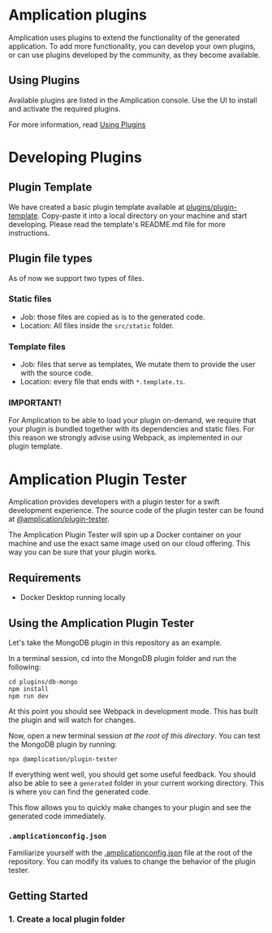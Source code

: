 # Amplication plugins

Amplication uses plugins to extend the functionality of the generated application. To add more functionality, you can develop your own plugins, or can use plugins developed by the community, as they become available.

## Using Plugins
Available plugins are listed in the Amplication console. Use the UI to install and activate the required plugins. 

For more information, read [Using Plugins](https://docs.amplication.com/docs/getting-started/getting-started/plugins/)

# Developing Plugins
## Plugin Template
We have created a basic plugin template available at [plugins/plugin-template](plugins/plugin-template/). Copy-paste it into a local directory on your machine and start developing. Please read the template's README.md file for more instructions.

## Plugin file types

As of now we support two types of files.

### Static files

- Job: those files are copied as is to the generated code.
- Location: All files inside the `src/static` folder.

### Template files

- Job: files that serve as templates, We mutate them to provide the user with the source code.
- Location: every file that ends with `*.template.ts`.

### IMPORTANT!

For Amplication to be able to load your plugin on-demand, we require that your plugin is bundled together with its dependencies and static files. For this reason we strongly advise using Webpack, as implemented in our plugin template.

# Amplication Plugin Tester
Amplication provides developers with a plugin tester for a swift development experience. The source code of the plugin tester can be found at [@amplication/plugin-tester](https://github.com/amplication/plugin-tester).

The Amplication Plugin Tester will spin up a Docker container on your machine and use the exact same image used on our cloud offering. This way you can be sure that your plugin works.

## Requirements
- Docker Desktop running locally

## Using the Amplication Plugin Tester
Let's take the MongoDB plugin in this repository as an example.

In a terminal session, cd into the MongoDB plugin folder and run the following:
```
cd plugins/db-mongo
npm install
npm run dev
```

At this point you should see Webpack in development mode. This has built the plugin and will watch for changes.

Now, open a new terminal session *at the root of this directory*. You can test the MongoDB plugin by running:
```
npx @amplication/plugin-tester
```

If everything went well, you should get some useful feedback. You should also be able to see a `generated` folder in your current working directory. This is where you can find the generated code.

This flow allows you to quickly make changes to your plugin and see the generated code immediately.

### `.amplicationconfig.json`
Familiarize yourself with the [.amplicationconfig.json](.amplicationconfig.json) file at the root of the repository. You can modify its values to change the behavior of the plugin tester.

## Getting Started
### 1. Create a local plugin folder
